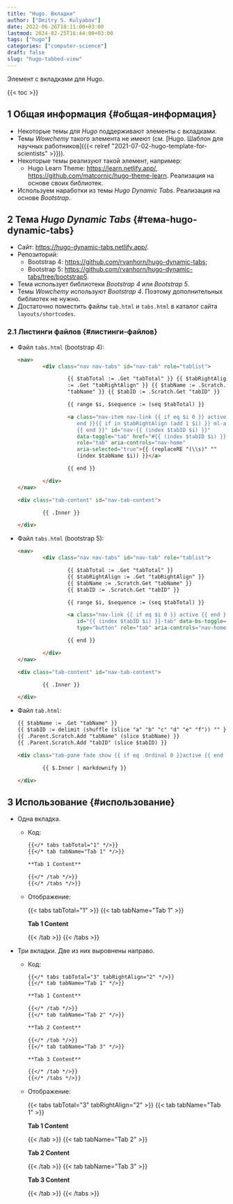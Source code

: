 ```yaml
---
title: "Hugo. Вкладки"
author: ["Dmitry S. Kulyabov"]
date: 2022-06-26T18:11:00+03:00
lastmod: 2024-02-25T16:44:00+03:00
tags: ["hugo"]
categories: ["computer-science"]
draft: false
slug: "hugo-tabbed-view"
---
```


Элемент с вкладками для Hugo.

<!--more-->

{{< toc >}}


## <span class="section-num">1</span> Общая информация {#общая-информация}

-   Некоторые темы для _Hugo_ поддерживают элементы с вкладками.
-   Темы _Wowchemy_ такого элемента не имеют (см. [Hugo. Шаблон для научных работников]({{< relref "2021-07-02-hugo-template-for-scientists" >}})).
-   Некоторые темы реализуют такой элемент, например:
    -   Hugo Learn Theme: <https://learn.netlify.app/>, <https://github.com/matcornic/hugo-theme-learn>. Реализация на основе своих библиотек.
-   Используем наработки из темы _Hugo Dynamic Tabs_. Реализация на основе _Bootstrap_.


## <span class="section-num">2</span> Тема _Hugo Dynamic Tabs_ {#тема-hugo-dynamic-tabs}

-   Сайт: <https://hugo-dynamic-tabs.netlify.app/>.
-   Репозиторий:
    -   Bootstrap 4: <https://github.com/rvanhorn/hugo-dynamic-tabs>;
    -   Bootstrap 5: <https://github.com/rvanhorn/hugo-dynamic-tabs/tree/bootstrap5>.
-   Тема использует библиотеки _Bootstrap 4_ или _Bootstrap 5_.
-   Темы _Wowchemy_ используют _Bootstrap 4_. Поэтому дополнительных библиотек не нужно.
-   Достаточно поместить файлы `tab.html` и `tabs.html` в каталог сайта `layouts/shortcodes`.


### <span class="section-num">2.1</span> Листинги файлов {#листинги-файлов}

-   Файл `tabs.html` (bootstrap 4):
    ```html
    <nav>
            <div class="nav nav-tabs" id="nav-tab" role="tablist">

                    {{ $tabTotal := .Get "tabTotal" }} {{ $tabRightAlign
                    := .Get "tabRightAlign" }} {{ $tabName := .Scratch.Get
                    "tabName" }} {{ $tabID := .Scratch.Get "tabID" }}

                    {{ range $i, $sequence := (seq $tabTotal) }}

                    <a class="nav-item nav-link {{ if eq $i 0 }} active {{
                       end }}{{ if in $tabRightAlign (add 1 $i) }} ml-auto
                       {{ end }}" id="nav-{{ (index $tabID $i) }}"
                       data-toggle="tab" href="#{{ (index $tabID $i) }}"
                       role="tab" aria-controls="nav-home"
                       aria-selected="true">{{ (replaceRE "(\\s)" ""
                       (index $tabName $i)) }}</a>

                    {{ end }}

            </div>
    </nav>

    <div class="tab-content" id="nav-tab-content">

            {{ .Inner }}

    </div>
    ```

-   Файл `tabs.html` (bootstrap 5):
    ```html
    <nav>
            <div class="nav nav-tabs" id="nav-tab" role="tablist">

                    {{ $tabTotal := .Get "tabTotal" }}
                    {{ $tabRightAlign := .Get "tabRightAlign" }}
                    {{ $tabName := .Scratch.Get "tabName" }}
                    {{ $tabID := .Scratch.Get "tabID" }}

                    {{ range $i, $sequence := (seq $tabTotal) }}

                    <a class="nav-link {{ if eq $i 0 }} active {{ end }}{{ if in $tabRightAlign (add 1 $i) }} ms-auto {{ end }}"
                       id="{{ (index $tabID $i) }}-tab" data-bs-toggle="tab" data-bs-target="#{{ (index $tabID $i) }}"
                       type="button" role="tab" aria-controls="nav-home" aria-selected="true">{{ (replaceRE "(\\s)" "" (index $tabName $i)) }}</a>

                    {{ end }}

            </div>
    </nav>

    <div class="tab-content" id="nav-tab-content">

            {{ .Inner }}

    </div>
    ```

-   Файл `tab.html`:
    ```html
    {{ $tabName := .Get "tabName" }}
    {{ $tabID := delimit (shuffle (slice "a" "b" "c" "d" "e" "f")) "" }}
    {{ .Parent.Scratch.Add "tabName" (slice $tabName) }}
    {{ .Parent.Scratch.Add "tabID" (slice $tabID) }}

    <div class="tab-pane fade show {{ if eq .Ordinal 0 }}active {{ end }}" id="{{ $tabID }}" role="tabpanel" aria-labelledby="nav-1">

            {{ $.Inner | markdownify }}

    </div>
    ```


## <span class="section-num">3</span> Использование {#использование}

-   Одна вкладка.
    -   Код:
        ```markdown
        {{</* tabs tabTotal="1" */>}}
        {{</* tab tabName="Tab 1" */>}}

        **Tab 1 Content**

        {{</* /tab */>}}
        {{</* /tabs */>}}
        ```
    -   Отображение:

        {{< tabs tabTotal="1" >}}
        {{< tab tabName="Tab 1" >}}

        **Tab 1 Content**

        {{< /tab >}}
        {{< /tabs >}}
-   Три вкладки. Две из них выровнены направо.
    -   Код:
        ```markdown
        {{</* tabs tabTotal="3" tabRightAlign="2" */>}}
        {{</* tab tabName="Tab 1" */>}}

        **Tab 1 Content**

        {{</* /tab */>}}
        {{</* tab tabName="Tab 2" */>}}

        **Tab 2 Content**

        {{</* /tab */>}}
        {{</* tab tabName="Tab 3" */>}}

        **Tab 3 Content**

        {{</* /tab */>}}
        {{</* /tabs */>}}
        ```
    -   Отображение:

        {{< tabs tabTotal="3" tabRightAlign="2" >}}
        {{< tab tabName="Tab 1" >}}

        **Tab 1 Content**

        {{< /tab >}}
        {{< tab tabName="Tab 2" >}}

        **Tab 2 Content**

        {{< /tab >}}
        {{< tab tabName="Tab 3" >}}

        **Tab 3 Content**

        {{< /tab >}}
        {{< /tabs >}}
